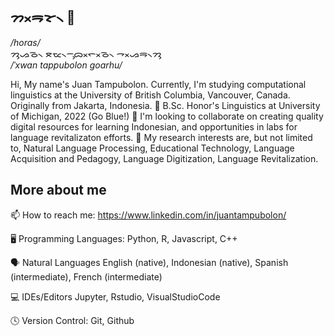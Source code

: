 ## ᯂᯬᯒᯘ᯲ 👋
*/horas/*<br>
ᯂᯮᯀᯉ᯲ ᯖᯔ᯲ᯇᯮᯅᯬᯞᯬᯉ᯲ ᯎᯬᯀᯒ᯲ᯂᯮ <br>
*/ˈxwan tappubolon goarhu/*

Hi, 
My name's Juan Tampubolon. Currently, I'm studying computational linguistics at the University of British Columbia, Vancouver, Canada. Originally from Jakarta, Indonesia.
🏫 B.Sc. Honor's Linguistics at University of Michigan, 2022 (Go Blue!)
👯 I'm looking to collaborate on creating quality digital resources for learning Indonesian, and opportunities in labs for language revitalizaton efforts.
🔭 My research interests are, but not limited to, Natural Language Processing, Educational Technology, Language Acquisition and Pedagogy, Language Digitization, Language Revitalization.

More about me
---
📫 How to reach me: https://www.linkedin.com/in/juantampubolon/

🖥️ Programming Languages:
Python, R, Javascript, C++

🗣️ Natural Languages
English (native), Indonesian (native), Spanish (intermediate), French (intermediate)

💻 IDEs/Editors
Jupyter, Rstudio, VisualStudioCode

🕓 Version Control:
Git, Github
<!--
**Tjuan-PER/Tjuan-PER** is a ✨ _special_ ✨ repository because its `README.md` (this file) appears on your GitHub profile.

Here are some ideas to get you started:

- 🔭 I’m currently working on ...
- 🌱 I’m currently learning ...
- 👯 I’m looking to collaborate on ...
- 🤔 I’m looking for help with ...
- 💬 Ask me about ...
- 📫 How to reach me: ...
- 😄 Pronouns: ...
- ⚡ Fun fact: ...
-->
